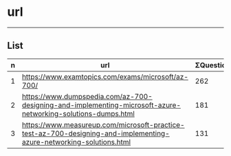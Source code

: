 # url

---

## List
|n|url|ΣQuestions|O/P|
|-|---|-|---|
|1|https://www.examtopics.com/exams/microsoft/az-700/|262|<img src="https://i.imgur.com/tlyepra.png">|
|2|https://www.dumpspedia.com/az-700-designing-and-implementing-microsoft-azure-networking-solutions-dumps.html|181|<img src="https://i.imgur.com/W3UEBqT.png">|
|3|https://www.measureup.com/microsoft-practice-test-az-700-designing-and-implementing-azure-networking-solutions.html|131|<img src="https://i.imgur.com/Z0bHaP1.png">|
